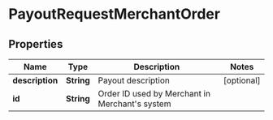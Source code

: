 
# PayoutRequestMerchantOrder

## Properties
Name | Type | Description | Notes
------------ | ------------- | ------------- | -------------
**description** | **String** | Payout description |  [optional]
**id** | **String** | Order ID used by Merchant in Merchant&#39;s system | 



